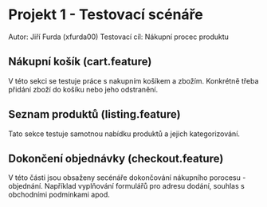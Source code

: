 Projekt 1 - Testovací scénáře
=========================================

Autor: Jiří Furda (xfurda00)
Testovací cíl: Nákupní procec produktu


Nákupní košík (cart.feature)
----------------------------
V této sekci se testuje práce s nakupním košíkem a zbožím. Konkrétně
třeba přidání zboží do košíku nebo jeho odstranění.


Seznam produktů (listing.feature)
---------------------------------
Tato sekce testuje samotnou nabídku produktů a jejich kategorizování.


Dokončení objednávky (checkout.feature)
---------------------------------------
V této části jsou obsaženy secénáře dokončování nákupního porocesu -
objednání. Například vyplňování formulářů pro adresu dodání, souhlas s
obchodními podmínkami apod.
